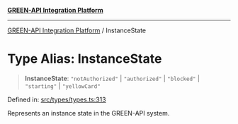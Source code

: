 [**GREEN-API Integration Platform**](../README.md)

***

[GREEN-API Integration Platform](../globals.md) / InstanceState

# Type Alias: InstanceState

> **InstanceState**: `"notAuthorized"` \| `"authorized"` \| `"blocked"` \| `"starting"` \| `"yellowCard"`

Defined in: [src/types/types.ts:313](https://github.com/green-api/greenapi-integration/blob/26b7312501b16e05fb46a2946b8bfa77b8bc003e/src/types/types.ts#L313)

Represents an instance state in the GREEN-API system.

